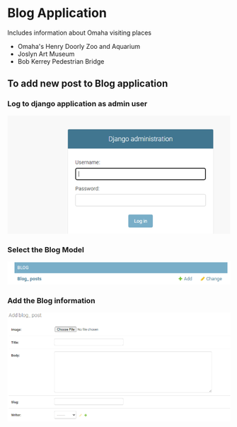 # Blog Application

Includes information about Omaha visiting places

 * Omaha's Henry Doorly Zoo and Aquarium
 * Joslyn Art Museum
 * Bob Kerrey Pedestrian Bridge

## To add new post to Blog application 

  ### Log to django application as admin user 

  ![images](https://github.com/nagavenikiran/blogapp/blob/main/images/login.PNG)

  ### Select the Blog Model
 
  ![images](https://github.com/nagavenikiran/blogapp/blob/main/images/selectapp.PNG)
  
  ### Add the Blog information

  ![images](https://github.com/nagavenikiran/blogapp/blob/main/images/AddBlog.PNG)
